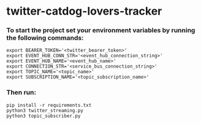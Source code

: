 # twitter-catdog-lovers-tracker

### To start the project set your environment variables by running the following commands:

```
export BEARER_TOKEN='<twitter_bearer_token>'
export EVENT_HUB_CONN_STR='<event_hub_connection_string>'
export EVENT_HUB_NAME='<event_hub_name>'
export CONNECTION_STR='<service_bus_connection_string>'
export TOPIC_NAME='<topic_name>'
export SUBSCRIPTION_NAME='<topic_subscription_name>'
```
### Then run:
```
pip install -r requirements.txt
python3 twitter_streaming.py
python3 topic_subscriber.py
```

